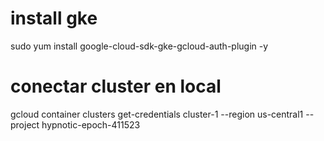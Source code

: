 # install gke
sudo yum install google-cloud-sdk-gke-gcloud-auth-plugin -y

# conectar cluster en local
gcloud container clusters get-credentials cluster-1 --region us-central1 --project hypnotic-epoch-411523